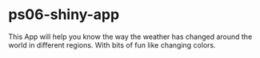 # ps06-shiny-app
 
This App will help you know the way the weather has changed around the world in different regions. With bits of fun like changing colors.
